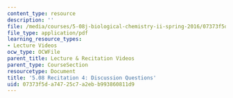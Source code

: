 ```yaml
---
content_type: resource
description: ''
file: /media/courses/5-08j-biological-chemistry-ii-spring-2016/07373f5da74725c7a2ebb993860811d9_MIT5_08jS16r4_questions.pdf
file_type: application/pdf
learning_resource_types:
- Lecture Videos
ocw_type: OCWFile
parent_title: Lecture & Recitation Videos
parent_type: CourseSection
resourcetype: Document
title: '5.08 Recitation 4: Discussion Questions'
uid: 07373f5d-a747-25c7-a2eb-b993860811d9
---
```

